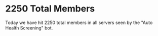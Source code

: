 # 2250 Total Members

Today we have hit 2250 total members in all servers seen by the "Auto Health Screening" bot.